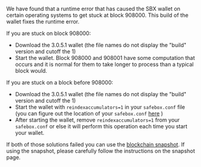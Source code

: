 We have found that a runtime error that has caused the SBX wallet on certain operating systems to get stuck at block 908000. This build of the wallet fixes the runtime error.

If you are stuck on block 908000:
- Download the 3.0.5.1 wallet (the file names do not display the "build" version and cutoff the 1)
- Start the wallet. Block 908000 and 908001 have some computation that occurs and it is normal for them to take longer to process than a typical block would.

If you are stuck on a block before 908000:
- Download the 3.0.5.1 wallet (the file names do not display the "build" version and cutoff the 1)
- Start the wallet with `reindexaccumulators=1` in your `safebox.conf` file (you can figure out the location of your `safebox.conf` [here](https://safebox.freshdesk.com/support/solutions/articles/30000004664-where-are-my-wallet-dat-blockchain-and-configuration-conf-files-located-) )
- After starting the wallet, remove `reindexaccumulators=1` from your `safebox.conf` or else it will perform this operation each time you start your wallet.

If both of those solutions failed you can use the [blockchain snapshot](http://178.254.23.111/~pub/SBX/Daily-Snapshots-Html/SBX-Daily-Snapshots.html). If using the snapshot, please carefully follow the instructions on the snapshot page.